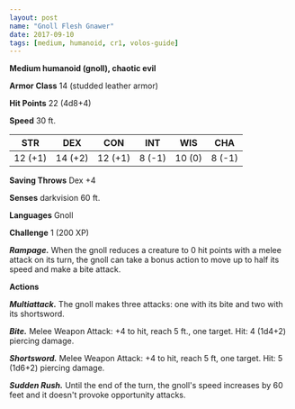 ```yaml
---
layout: post
name: "Gnoll Flesh Gnawer"
date: 2017-09-10
tags: [medium, humanoid, cr1, volos-guide]
---
```


**Medium humanoid (gnoll), chaotic evil**

**Armor Class** 14 (studded leather armor)

**Hit Points** 22 (4d8+4)

**Speed** 30 ft.

|   STR   |   DEX   |   CON   |   INT   |   WIS   |   CHA   |
|:-----:|:-----:|:-----:|:-----:|:-----:|:-----:|
| 12 (+1) | 14 (+2) | 12 (+1) | 8 (-1) | 10 (0) | 8 (-1) |

**Saving Throws** Dex +4

**Senses** darkvision 60 ft.

**Languages** Gnoll

**Challenge** 1 (200 XP)

***Rampage.*** When the gnoll reduces a creature to 0 hit points with a melee attack on its turn, the gnoll can take a bonus action to move up to half its speed and make a bite attack.

**Actions**

***Multiattack.*** The gnoll makes three attacks: one with its bite and two with its shortsword.

***Bite.*** Melee Weapon Attack: +4 to hit, reach 5 ft., one target. Hit: 4 (1d4+2) piercing damage.

***Shortsword.*** Melee Weapon Attack: +4 to hit, reach 5 ft, one target. Hit: 5 (1d6+2) piercing damage.

***Sudden Rush.*** Until the end of the turn, the gnoll's speed increases by 60 feet and it doesn't provoke opportunity attacks.

